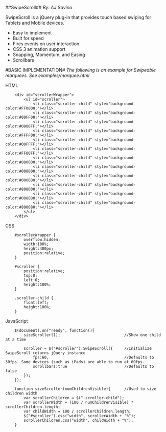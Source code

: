 ##SwipeScroll##
*By: AJ Savino*

SwipeScroll is a jQuery plug-in that provides touch based swiping for Tablets and Mobile devices.

* Easy to implement
* Built for speed
* Fires events on user interaction
* CSS 3 animation support
* Snapping, Momentum, and Easing
* Scrollbars

#BASIC IMPLEMENTATION#
*The following is an example for Swipeable marquees. See examples/marquee.html*

HTML
```
	<div id="scrollerWrapper">
		<ul id="scroller">
			<li class="scroller-child" style="background-color:#FF0000;"></li>
			<li class="scroller-child" style="background-color:#00FF00;"></li>
			<li class="scroller-child" style="background-color:#0000FF;"></li>
			<li class="scroller-child" style="background-color:#FFFF00;"></li>
			<li class="scroller-child" style="background-color:#00FFFF;"></li>
			<li class="scroller-child" style="background-color:#FF00FF;"></li>
			<li class="scroller-child" style="background-color:#800000;"></li>
			<li class="scroller-child" style="background-color:#008000;"></li>
			<li class="scroller-child" style="background-color:#000080;"></li>
			<li class="scroller-child" style="background-color:#808000;"></li>
			<li class="scroller-child" style="background-color:#008080;"></li>
			<li class="scroller-child" style="background-color:#800080;"></li>
		</ul>
	</div>
```

CSS
```
	#scrollerWrapper {
		overflow:hidden;
		width:100%;
		height:400px;
		position:relative;
	}
	
	#scroller {
		position:relative;
		top:0;
		left:0;
		height:100%;
	}
	
	.scroller-child {
		float:left;
		height:100%;
	}
```

JavaScript
```
	$(document).on("ready", function(){
		sizeScroller(1);							//Show one child at a time

		scroller = $("#scroller").SwipeScroll({ 	//Initialize SwipeScroll returns jQuery instance
			fps:60,									//Defaults to 30fps. Some devices (such as iPads) are able to run at 60fps.
			scrollbars:true							//Defaults to false
		});
	});
	
	function sizeScroller(numChildrenVisible){		//Used to size children width
		var scrollerChildren = $(".scroller-child");
		var scrollerWidth = (100 / numChildrenVisible) * scrollerChildren.length;
		var childWidth = 100 / scrollerChildren.length;
		$("#scroller").css("width", scrollerWidth + "%");
		scrollerChildren.css("width", childWidth + "%");
	}
```